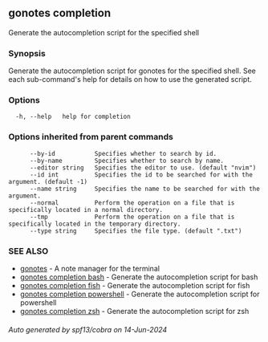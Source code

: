 ## gonotes completion

Generate the autocompletion script for the specified shell

### Synopsis

Generate the autocompletion script for gonotes for the specified shell.
See each sub-command's help for details on how to use the generated script.


### Options

```
  -h, --help   help for completion
```

### Options inherited from parent commands

```
      --by-id           Specifies whether to search by id.
      --by-name         Specifies whether to search by name.
      --editor string   Specifies the editor to use. (default "nvim")
      --id int          Specifies the id to be searched for with the argument. (default -1)
      --name string     Specifies the name to be searched for with the argument.
      --normal          Perform the operation on a file that is specifically located in a normal directory.
      --tmp             Perform the operation on a file that is specifically located in the temporary directory.
      --type string     Specifies the file type. (default ".txt")
```

### SEE ALSO

* [gonotes](gonotes.md)	 - A note manager for the terminal
* [gonotes completion bash](gonotes_completion_bash.md)	 - Generate the autocompletion script for bash
* [gonotes completion fish](gonotes_completion_fish.md)	 - Generate the autocompletion script for fish
* [gonotes completion powershell](gonotes_completion_powershell.md)	 - Generate the autocompletion script for powershell
* [gonotes completion zsh](gonotes_completion_zsh.md)	 - Generate the autocompletion script for zsh

###### Auto generated by spf13/cobra on 14-Jun-2024
